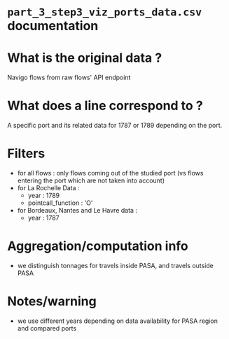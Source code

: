 
`part_3_step3_viz_ports_data.csv` documentation
===

# What is the original data ? 

Navigo flows from raw flows' API endpoint

# What does a line correspond to ?

A specific port and its related data for 1787 or 1789 depending on the port.

# Filters

- for all flows : only flows coming out of the studied port (vs flows entering the port which are not taken into account)
- for La Rochelle Data : 
  - year : 1789
  - pointcall_function : 'O'
- for Bordeaux, Nantes and Le Havre data :
  - year : 1787

# Aggregation/computation info

- we distinguish tonnages for travels inside PASA, and travels outside PASA

# Notes/warning

- we use different years depending on data availability for PASA region and compared ports
